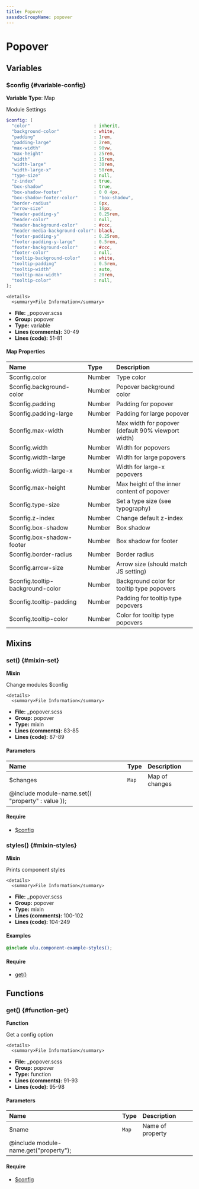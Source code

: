 ```yaml
---
title: Popover
sassdocGroupName: popover
---
```



# Popover





## Variables




<div class="sassdoc-item-header">

###  $config {#variable-config}

  <div class="sassdoc-item-header__labels">
    <span class="tag tag--primary"><strong>Variable</strong></span> <span class="tag"><strong>Type</strong>: Map</span>
  </div>

</div>

  

Module Settings
    
    

``` scss
$config: (
  "color"                        : inherit,
  "background-color"             : white,
  "padding"                      : 1rem,
  "padding-large"                : 2rem,
  "max-width"                    : 90vw,
  "max-height"                   : 25rem,
  "width"                        : 15rem,
  "width-large"                  : 30rem,
  "width-large-x"                : 50rem,
  "type-size"                    : null,
  "z-index"                      : true,
  "box-shadow"                   : true,
  "box-shadow-footer"            : 0 0 4px,
  "box-shadow-footer-color"      : "box-shadow",
  "border-radius"                : 6px,
  "arrow-size"                   : 16px,
  "header-padding-y"             : 0.25rem,
  "header-color"                 : null,
  "header-background-color"      : #ccc,
  "header-media-background-color": black,
  "footer-padding-y"             : 0.25rem,
  "footer-padding-y-large"       : 0.5rem,
  "footer-background-color"      : #ccc,
  "footer-color"                 : null,
  "tooltip-background-color"     : white,
  "tooltip-padding"              : 0.5rem,
  "tooltip-width"                : auto,
  "tooltip-max-width"            : 20rem,
  "tooltip-color"                : null,
);
```
  

    <details>
      <summary>File Information</summary>
- **File:** _popover.scss
- **Group:** popover
- **Type:** variable
- **Lines (comments):** 30-49
- **Lines (code):** 51-81
    </details>
    

#### Map Properties


|Name|Type|Description|
|:--|:--|:--|
|$config.color|Number|Type color|
|$config.background-color|Number|Popover background color|
|$config.padding|Number|Padding for popover|
|$config.padding-large|Number|Padding for large popover|
|$config.max-width|Number|Max width for popover (default 90% viewport width)|
|$config.width|Number|Width for popovers|
|$config.width-large|Number|Width for large popovers|
|$config.width-large-x|Number|Width for large-x popovers|
|$config.max-height|Number|Max height of the inner content of popover|
|$config.type-size|Number|Set a type size (see typography)|
|$config.z-index|Number|Change default z-index|
|$config.box-shadow|Number|Box shadow|
|$config.box-shadow-footer|Number|Box shadow for footer|
|$config.border-radius|Number|Border radius|
|$config.arrow-size|Number|Arrow size (should match JS setting)|
|$config.tooltip-background-color|Number|Background color for tooltip type popovers|
|$config.tooltip-padding|Number|Padding for tooltip type popovers|
|$config.tooltip-color|Number|Color for tooltip type popovers|

    
  

## Mixins




<div class="sassdoc-item-header">

###  set() {#mixin-set}

  <div class="sassdoc-item-header__labels">
    <span class="tag tag--primary"><strong>Mixin</strong></span>
  </div>

</div>

  

Change modules $config
    
    

    <details>
      <summary>File Information</summary>
- **File:** _popover.scss
- **Group:** popover
- **Type:** mixin
- **Lines (comments):** 83-85
- **Lines (code):** 87-89
    </details>
    

#### Parameters


|Name|Type|Description|
|:--|:--|:--|
|$changes|`Map`|Map of changes
  @include module-name.set(( "property" : value ));|

    

#### Require

- [$config](/sass/components/accordion/#variable-config)
  


<div class="sassdoc-item-header">

###  styles() {#mixin-styles}

  <div class="sassdoc-item-header__labels">
    <span class="tag tag--primary"><strong>Mixin</strong></span>
  </div>

</div>

  

Prints component styles
    
    

    <details>
      <summary>File Information</summary>
- **File:** _popover.scss
- **Group:** popover
- **Type:** mixin
- **Lines (comments):** 100-102
- **Lines (code):** 104-249
    </details>
    

#### Examples

      


``` scss
@include ulu.component-example-styles();
```
  

      

#### Require

- [get()](/sass/components/accordion/#function-get)
  
  

## Functions




<div class="sassdoc-item-header">

###  get() {#function-get}

  <div class="sassdoc-item-header__labels">
    <span class="tag tag--primary"><strong>Function</strong></span>
  </div>

</div>

  

Get a config option
    
    

    <details>
      <summary>File Information</summary>
- **File:** _popover.scss
- **Group:** popover
- **Type:** function
- **Lines (comments):** 91-93
- **Lines (code):** 95-98
    </details>
    

#### Parameters


|Name|Type|Description|
|:--|:--|:--|
|$name|`Map`|Name of property
  @include module-name.get("property");|

    

#### Require

- [$config](/sass/components/accordion/#variable-config)
  
  
  